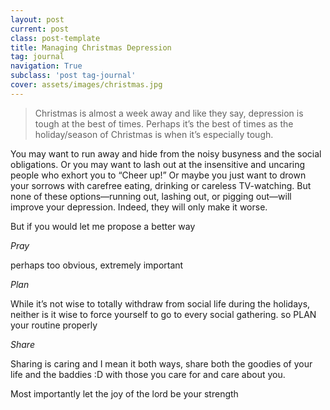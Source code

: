 ```yaml
---
layout: post
current: post
class: post-template
title: Managing Christmas Depression
tag: journal
navigation: True
subclass: 'post tag-journal'
cover: assets/images/christmas.jpg
---
```


<blockquote>Christmas is almost a week away and like they say, depression is tough at the best of times. Perhaps it’s the best of times as the holiday/season of Christmas is when it’s especially tough.</blockquote>

You may want to run away and hide from the noisy busyness and the social obligations. Or you may want to lash out at the insensitive and uncaring people who exhort you to “Cheer up!” Or maybe you just want to drown your sorrows with carefree eating, drinking or careless TV-watching. But none of these options—running out, lashing out, or pigging out—will improve your depression. Indeed, they will only make it worse.

But if you would let me propose a better way

*Pray*

perhaps too obvious, extremely important

*Plan*

While it’s not wise to totally withdraw from social life during the holidays, neither is it wise to force yourself to go to every social gathering. so PLAN your routine properly

*Share*

Sharing is caring and I mean it both ways, share both the goodies of your life and the baddies :D with those you care for and care about you.

Most importantly let the joy of the lord be your strength